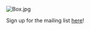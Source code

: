 ![Box.jpg](Box.jpg)

Sign up for the mailing list [here](https://docs.google.com/forms/d/e/1FAIpQLSe1-7SN_ZBuVsjIpXsXxjo1Vre3sHDo1t8TLVRyZeUA83B_lg)!

